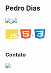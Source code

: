 ## Pedro Dias

 <div>
   <a href="https://github.com/pedrodiaslinhares">
   <img height="180em" src="https://github-readme-stats.vercel.app/api?username=pedrodiaslinhares&show_icons=true&theme=github_dark&include_all_commits=true&count_private=true"/>
   <img height="180em" src="https://github-readme-stats.vercel.app/api/top-langs/?username=pedrodiaslinhares&layout=compact&langs_count=6&theme=tokyonight"/>

</div>
<div style="display: inline_block"><br>
  <img align="center" alt="Js" height="30" width="40" src="https://raw.githubusercontent.com/devicons/devicon/master/icons/javascript/javascript-plain.svg">
  <img align="center" alt="HTML" height="30" width="40" src="https://raw.githubusercontent.com/devicons/devicon/master/icons/html5/html5-original.svg">
  <img align="center" alt="CSS" height="30" width="40" src="https://raw.githubusercontent.com/devicons/devicon/master/icons/css3/css3-original.svg">
</div>
 
 <br>
 
  ### Contato
 
<div> 
  <a href = "mailto:pdiaslinhares@gmail.com"><img src="https://img.shields.io/badge/-Gmail-%23333?style=for-the-badge&logo=gmail&logoColor=white" target="_blank"></a>
  <!-- <a href="#"><img src="https://img.shields.io/badge/-LinkedIn-%230077B5?style=for-the-badge&logo=linkedin&logoColor=white" target="_blank"></a> -->
 
  <!-- ![Snake animation](https://github.com/pedrodiaslinhares/pedrodiaslinhares/blob/output/github-contribution-grid-snake.svg) -->

</div>

